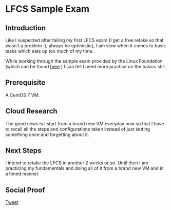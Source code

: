 

# LFCS Sample Exam

## Introduction

Like I suspected after failing my first LFCS exam (I get a free retake so that wasn't a problem :), always be optimistic), I am slow when it comes to basic tasks which eats up too much of my time. 

While working through the sample exam provided by the Linux Foundation (which can be found [here](https://training.linuxfoundation.org/wp-content/uploads/2019/04/LFCS-Practice-Questions-v1.0.pdf) ) I can tell I need more practice on the basics still.

## Prerequisite

A CentOS 7 VM.

## Cloud Research

The good news is I start from a brand new VM everyday now so that I have to recall all the steps and configurations taken instead of just setting something once and forgetting about it. 

## Next Steps

I intend to retake the LFCS in another 2 weeks or so. Until then I am practicing my fundamentals and doing all of it from a brand new VM and in a timed manner.

## Social Proof

[Tweet]()

